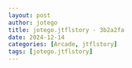 ```yaml
---
layout: post
author: jotego
title: jotego.jtflstory - 3b2a2fa
date: 2024-12-14
categories: [Arcade, jtflstory]
tags: [jotego.jtflstory]
---
```


